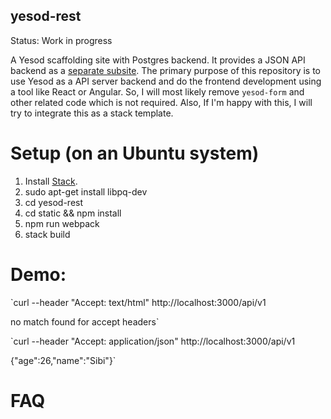 yesod-rest
-----------

Status: Work in progress

A Yesod scaffolding site with Postgres backend. It provides a JSON API
backend as a
[separate subsite](http://www.yesodweb.com/book/creating-a-subsite). The
primary purpose of this repository is to use Yesod as a API server
backend and do the frontend development using a tool like React or
Angular. So, I will most likely remove `yesod-form` and other related
code which is not required. Also, If I'm happy with this, I will try
to integrate this as a stack template.

# Setup (on an Ubuntu system)

1. Install [Stack](https://docs.haskellstack.org/en/stable/install_and_upgrade/).
2. sudo apt-get install libpq-dev
3. cd yesod-rest
4. cd static && npm install
5. npm run webpack
6. stack build

# Demo:

`curl --header "Accept: text/html" http://localhost:3000/api/v1

no match found for accept headers`


`curl --header "Accept: application/json" http://localhost:3000/api/v1

{"age":26,"name":"Sibi"}`


# FAQ
